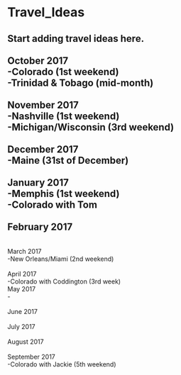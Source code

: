 # Travel_Ideas
Start adding travel ideas here.<br />
<br />
October 2017<br />
-Colorado (1st weekend) <br />
-Trinidad & Tobago (mid-month) <br />
 <br />
November 2017 <br />
-Nashville (1st weekend) <br />
-Michigan/Wisconsin (3rd weekend)  <br />
 <br />
December 2017 <br />
-Maine (31st of December) <br />
 <br />
January 2017 <br />
-Memphis (1st weekend)<br />
-Colorado with Tom<br />
<br />
February 2017 <br />
-
<br />
March 2017<br />
-New Orleans/Miami (2nd weekend)<br />
<br />
April 2017<br />
-Colorado with Coddington (3rd week)<br />
May 2017<br />
-<br />
<br />
June 2017 <br />
<br />
July 2017 <br />
<br />
August 2017 <br />
<br />
September 2017 <br />
-Colorado with Jackie (5th weekend)
